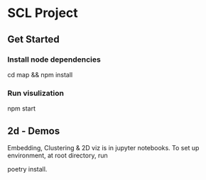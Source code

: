 # SCL Project

## Get Started

### Install node dependencies
cd map && npm install

### Run visulization

npm start

## 2d - Demos
Embedding, Clustering & 2D viz is in jupyter notebooks.
To set up environment, at root directory, run 

poetry install.